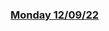 ### [Monday 12/09/22](https://github.com/kennethpHN/core-code-from-scratch/tree/main/week9/Monday-12-09-22)
